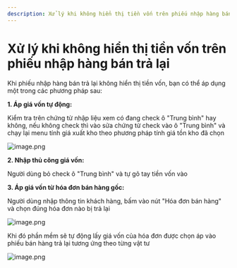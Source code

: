 ```yaml
---
description: Xử lý khi không hiển thị tiền vốn trên phiếu nhập hàng bán trả lại
---
```


# Xử lý khi không hiển thị tiền vốn trên phiếu nhập hàng bán trả lại

Khi phiếu nhập hàng bán trả lại không hiển thị tiền vốn, bạn có thể áp dụng một trong các phương pháp sau:

**1. Áp giá vốn tự động:**

Kiểm tra trên chứng từ nhập liệu xem có đang check ô "Trung bình" hay không, nếu không check thì vào sửa chứng từ check vào ô "Trung bình" và chạy lại menu tính giá xuất kho theo phương pháp tính giá tồn kho đã chọn

![image.png](https://wiki.arito.vn/test/download/file?_id=67d4e3573f3907f09b61eaed)

**2. Nhập thủ công giá vốn:**

Người dùng bỏ check ô "Trung bình" và tự gõ tay tiền vốn vào

**3. Áp giá vốn từ hóa đơn bán hàng gốc:**

Người dùng nhập thông tin khách hàng, bấm vào nút "Hóa đơn bán hàng" và chọn đúng hóa đơn nào bị trả lại

![image.png](https://wiki.arito.vn/test/download/file?_id=67d4e4423f3907f09b61eaf0)

Khi đó phần mềm sẽ tự động lấy giá vốn của hóa đơn được chọn áp vào phiếu bán hàng trả lại tương ứng theo từng vật tư

![image.png](https://wiki.arito.vn/test/download/file?_id=67d4e2c03f3907f09b61eaea)